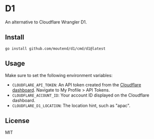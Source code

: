 # D1

An alternative to Cloudflare Wrangler D1.

## Install

```console
go install github.com/moutend/d1/cmd/d1@latest
```

## Usage

Make sure to set the following environment variables:

- `CLOUDFLARE_API_TOKEN`: An API token created from the [Cloudflare dashboard](https://dash.cloudflare.com/profile/api-tokens/). Navigate to My Profile > API Tokens.
- `CLOUDFLARE_ACCOUNT_ID`: Your account ID displayed on the Cloudflare dashboard.
- `CLOUDFLARE_D1_LOCATION`: The location hint, such as "apac".

## License

MIT
